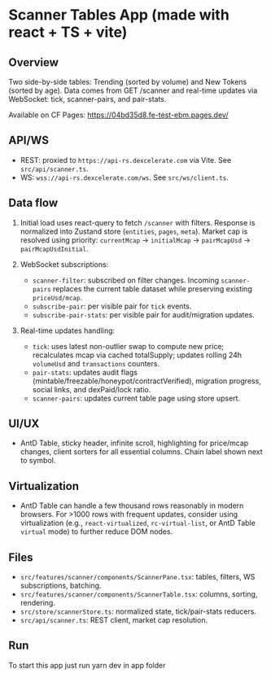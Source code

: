 # Scanner Tables App (made with react + TS + vite)

## Overview

Two side-by-side tables: Trending (sorted by volume) and New Tokens (sorted by age). Data comes from GET /scanner and real-time updates via WebSocket: tick, scanner-pairs, and pair-stats.

Available on CF Pages: https://04bd35d8.fe-test-ebm.pages.dev/

## API/WS

- REST: proxied to `https://api-rs.dexcelerate.com` via Vite. See `src/api/scanner.ts`.
- WS: `wss://api-rs.dexcelerate.com/ws`. See `src/ws/client.ts`.

## Data flow

1) Initial load uses react-query to fetch `/scanner` with filters. Response is normalized into Zustand store (`entities`, `pages`, `meta`). Market cap is resolved using priority: `currentMcap` → `initialMcap` → `pairMcapUsd` → `pairMcapUsdInitial`.

2) WebSocket subscriptions:
   - `scanner-filter`: subscribed on filter changes. Incoming `scanner-pairs` replaces the current table dataset while preserving existing `priceUsd/mcap`.
   - `subscribe-pair`: per visible pair for `tick` events.
   - `subscribe-pair-stats`: per visible pair for audit/migration updates.

3) Real-time updates handling:
   - `tick`: uses latest non-outlier swap to compute new price; recalculates mcap via cached totalSupply; updates rolling 24h `volumeUsd` and `transactions` counters.
   - `pair-stats`: updates audit flags (mintable/freezable/honeypot/contractVerified), migration progress, social links, and dexPaid/lock ratio.
   - `scanner-pairs`: updates current table page using store upsert.

## UI/UX

- AntD Table, sticky header, infinite scroll, highlighting for price/mcap changes, client sorters for all essential columns. Chain label shown next to symbol.

## Virtualization

- AntD Table can handle a few thousand rows reasonably in modern browsers. For >1000 rows with frequent updates, consider using virtualization (e.g., `react-virtualized`, `rc-virtual-list`, or AntD Table `virtual` mode) to further reduce DOM nodes.

## Files

- `src/features/scanner/components/ScannerPane.tsx`: tables, filters, WS subscriptions, batching.
- `src/features/scanner/components/ScannerTable.tsx`: columns, sorting, rendering.
- `src/store/scannerStore.ts`: normalized state, tick/pair-stats reducers.
- `src/api/scanner.ts`: REST client, market cap resolution.

## Run

To start this app just run yarn dev in app folder
